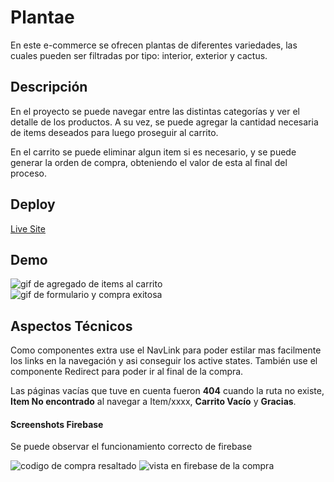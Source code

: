 # Plantae

En este e-commerce se ofrecen plantas de diferentes variedades, las cuales pueden ser filtradas por tipo: interior, exterior y cactus.

## Descripción

En el proyecto se puede navegar entre las distintas categorías y ver el detalle de los productos. A su vez, se puede agregar la cantidad necesaria de items deseados para luego proseguir al carrito.

En el carrito se puede eliminar algun item si es necesario, y se puede generar la orden de compra, obteniendo el valor de esta al final del proceso.

## Deploy

<a href="https://gifted-northcutt-98918e.netlify.app"> Live Site </a>

## Demo

<img src="https://media2.giphy.com/media/fW8zzuyMB4suNE6BUP/giphy.gif" alt="gif de agregado de items al carrito">
<br>
<img src="https://media2.giphy.com/media/4ay2UFTZZsTFEZtfCi/giphy.gif" alt="gif de formulario y compra exitosa">

## Aspectos Técnicos

Como componentes extra use el NavLink para poder estilar mas facilmente los links en la navegación y asi conseguir los active states. También use el componente Redirect para poder ir al final de la compra.

Las páginas vacías que tuve en cuenta fueron <b>404</b> cuando la ruta no existe, <b>Item No encontrado</b> al navegar a Item/xxxx, <b>Carrito Vacío</b> y <b>Gracias</b>.

#### Screenshots Firebase

Se puede observar el funcionamiento correcto de firebase

<img src="https://i.ibb.co/sVsrgww/Screen-Shot-2021-07-23-at-00-04-04.png" alt="codigo de compra resaltado">
<img src="https://i.ibb.co/52yB91P/Screen-Shot-2021-07-23-at-00-04-20.png" alt="vista en firebase de la compra">
